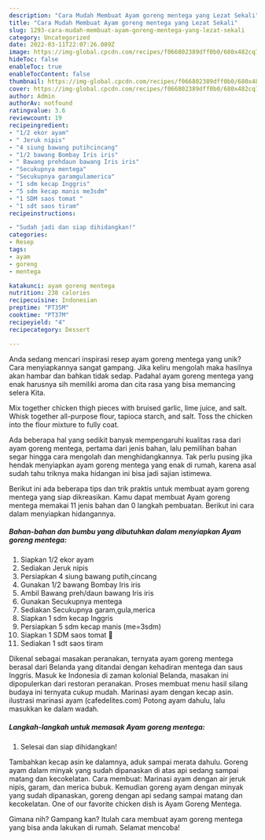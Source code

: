 ```yaml
---
description: "Cara Mudah Membuat Ayam goreng mentega yang Lezat Sekali"
title: "Cara Mudah Membuat Ayam goreng mentega yang Lezat Sekali"
slug: 1293-cara-mudah-membuat-ayam-goreng-mentega-yang-lezat-sekali
category: Uncategorized
date: 2022-03-11T22:07:26.089Z
image: https://img-global.cpcdn.com/recipes/f066802389dff0b0/680x482cq70/ayam-goreng-mentega-foto-resep-utama.jpg
hideToc: false
enableToc: true
enableTocContent: false
thumbnail: https://img-global.cpcdn.com/recipes/f066802389dff0b0/680x482cq70/ayam-goreng-mentega-foto-resep-utama.jpg
cover: https://img-global.cpcdn.com/recipes/f066802389dff0b0/680x482cq70/ayam-goreng-mentega-foto-resep-utama.jpg
author: Admin
authorAv: notfound
ratingvalue: 3.6
reviewcount: 19
recipeingredient:
- "1/2 ekor ayam"
- " Jeruk nipis"
- "4 siung bawang putihcincang"
- "1/2 bawang Bombay Iris iris"
- " Bawang prehdaun bawang Iris iris"
- "Secukupnya mentega"
- "Secukupnya garamgulamerica"
- "1 sdm kecap Inggris"
- "5 sdm kecap manis me3sdm"
- "1 SDM saos tomat "
- "1 sdt saos tiram"
recipeinstructions:

- "Sudah jadi dan siap dihidangkan!"
categories:
- Resep
tags:
- ayam
- goreng
- mentega

katakunci: ayam goreng mentega 
nutrition: 238 calories
recipecuisine: Indonesian
preptime: "PT35M"
cooktime: "PT37M"
recipeyield: "4"
recipecategory: Dessert

---
```





Anda sedang mencari inspirasi resep ayam goreng mentega yang unik? Cara menyiapkannya sangat gampang. Jika keliru mengolah maka hasilnya akan hambar dan bahkan tidak sedap. Padahal ayam goreng mentega yang enak harusnya sih memiliki aroma dan cita rasa yang bisa memancing selera Kita.





Mix together chicken thigh pieces with bruised garlic, lime juice, and salt. Whisk together all-purpose flour, tapioca starch, and salt. Toss the chicken into the flour mixture to fully coat.

Ada beberapa hal yang sedikit banyak mempengaruhi kualitas rasa dari ayam goreng mentega, pertama dari jenis bahan, lalu pemilihan bahan segar hingga cara mengolah dan menghidangkannya. Tak perlu pusing jika hendak menyiapkan ayam goreng mentega yang enak di rumah, karena asal sudah tahu triknya maka hidangan ini bisa jadi sajian istimewa.






Berikut ini ada beberapa tips dan trik praktis untuk membuat ayam goreng mentega yang siap dikreasikan. Kamu dapat membuat Ayam goreng mentega memakai 11 jenis bahan dan 0 langkah pembuatan. Berikut ini cara dalam menyiapkan hidangannya.

<!--inarticleads1-->

##### Bahan-bahan dan bumbu yang dibutuhkan dalam menyiapkan Ayam goreng mentega:

1. Siapkan 1/2 ekor ayam
1. Sediakan  Jeruk nipis
1. Persiapkan 4 siung bawang putih,cincang
1. Gunakan 1/2 bawang Bombay Iris iris
1. Ambil  Bawang preh/daun bawang Iris iris
1. Gunakan Secukupnya mentega
1. Sediakan Secukupnya garam,gula,merica
1. Siapkan 1 sdm kecap Inggris
1. Persiapkan 5 sdm kecap manis (me=3sdm)
1. Siapkan 1 SDM saos tomat 🍅
1. Sediakan 1 sdt saos tiram


Dikenal sebagai masakan peranakan, ternyata ayam goreng mentega berasal dari Belanda yang ditandai dengan kehadiran mentega dan saus Inggris. Masuk ke Indonesia di zaman kolonial Belanda, masakan ini dipopulerkan dari restoran peranakan. Proses membuat menu hasil silang budaya ini ternyata cukup mudah. Marinasi ayam dengan kecap asin. ilustrasi marinasi ayam (cafedelites.com) Potong ayam dahulu, lalu masukkan ke dalam wadah. 

<!--inarticleads2-->

##### Langkah-langkah untuk memasak Ayam goreng mentega:


1. Selesai dan siap dihidangkan!

Tambahkan kecap asin ke dalamnya, aduk sampai merata dahulu. Goreng ayam dalam minyak yang sudah dipanaskan di atas api sedang sampai matang dan kecokelatan. Cara membuat: Marinasi ayam dengan air jeruk nipis, garam, dan merica bubuk. Kemudian goreng ayam dengan minyak yang sudah dipanaskan, goreng dengan api sedang sampai matang dan kecokelatan. One of our favorite chicken dish is Ayam Goreng Mentega. 

Gimana nih? Gampang kan? Itulah cara membuat ayam goreng mentega yang bisa anda lakukan di rumah. Selamat mencoba!
